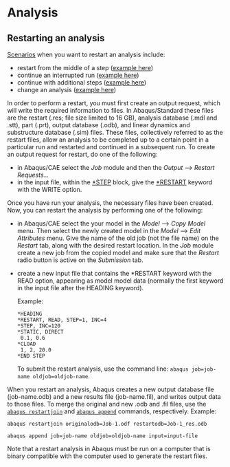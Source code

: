# Analysis



## Restarting an analysis

[Scenarios](https://abaqus-docs.mit.edu/2017/English/SIMACAEANLRefMap/simaanl-c-restart.htm) when you want to restart an analysis include:

- restart from the middle of a step ([example here](https://abaqus-docs.mit.edu/2017/English/SIMACAECAERefMap/simacae-c-anaconcrestartmiddle.htm))
- continue an interrupted run ([example here](https://abaqus-docs.mit.edu/2017/English/SIMACAECAERefMap/simacae-c-anaconcrestartstandard.htm))
- continue with additional steps ([example here](https://abaqus-docs.mit.edu/2017/English/SIMACAECAERefMap/simacae-c-anaconcrestartaddmore.htm))
- change an analysis ([example here](https://abaqus-docs.mit.edu/2017/English/SIMACAECAERefMap/simacae-c-anaconcrestartmodsome.htm))

In order to perform a restart, you must first create an output request, which will write the required information to files. In   Abaqus/Standard these files are the restart (.res; file size limited to 16 GB), analysis database (.mdl and .stt), part (.prt), output database (.odb), and linear dynamics and substructure database (.sim) files. These files, collectively referred to as the restart files, allow an analysis to be completed up to a certain point in a particular run and restarted and continued in a subsequent run. To create an output request for restart, do one of the following:

-  in Abaqus/CAE select the *Job* module and then the *Output* --> *Restart Requests...*
-  in the input file, within the [*STEP](https://abaqus-docs.mit.edu/2017/English/SIMACAEKEYRefMap/simakey-r-step.htm#simakey-r-step) block, give the [*RESTART](https://abaqus-docs.mit.edu/2017/English/SIMACAEKEYRefMap/simakey-r-restart.htm#simakey-r-restart) keyword with the WRITE option.

Once you have run your analysis, the necessary files have been created. Now, you can restart the analysis by performing one of the following:

-  in Abaqus/CAE select the your model in the *Model* --> *Copy Model* menu. Then select the newly created model in the *Model* --> *Edit Attributes* menu. Give the name of the old job (not the file name) on the *Restart* tab, along with the desired restart location. In the *Job* module create a new job from the copied model and make sure that the *Restart* radio button is active on the *Submission* tab.

-  create a new input file that contains the *RESTART keyword with the READ option, appearing as model model data (normally the first keyword in the input file after the HEADING keyword).

   Example:

   ```
   *HEADING
   *RESTART, READ, STEP=1, INC=4
   *STEP, INC=120
   *STATIC, DIRECT
    0.1, 0.6
   *CLOAD
    1, 2, 20.0
   *END STEP
   ```

   To submit the restart analysis, use the command line: `abaqus job=job-name oldjob=oldjob-name`.

When you restart an analysis, Abaqus creates a new output database file (job-name.odb) and a new results file (job-name.fil), and writes output data to those files. To merge the original and new .odb and .fil files, use the [`abaqus restartjoin`](https://abaqus-docs.mit.edu/2017/English/SIMACAEEXCRefMap/simaexc-c-restartjoinproc.htm) and [`abaqus append`](https://abaqus-docs.mit.edu/2017/English/SIMACAEEXCRefMap/simaexc-c-appendfil.htm) commands, respectively. Example:

```
abaqus restartjoin originalodb=Job-1.odf restartodb=Job-1_res.odb
```
```
abaqus append job=job-name oldjob=oldjob-name input=input-file
```
Note that a restart analysis in Abaqus must be run on a computer that is binary compatible with the computer used to  generate the restart files.
